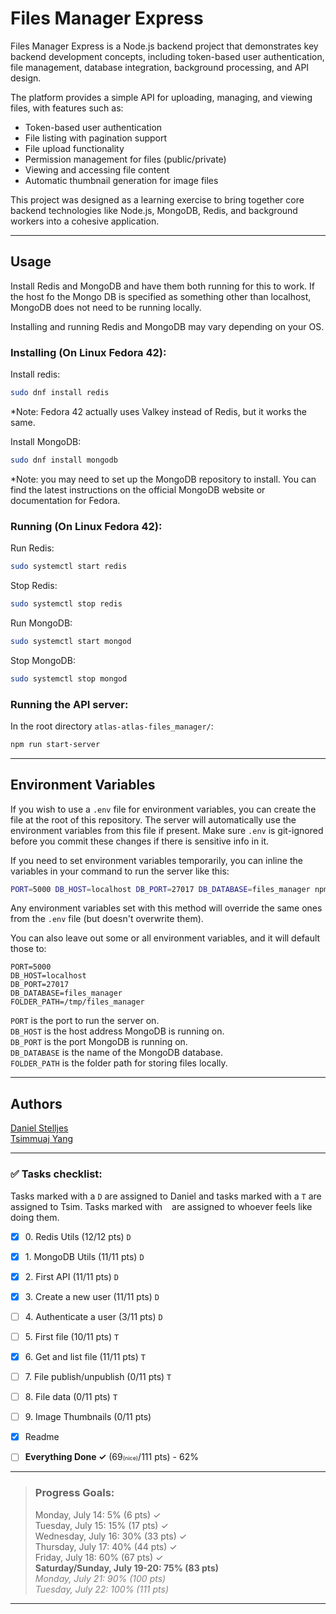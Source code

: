 # Files Manager Express

Files Manager Express is a Node.js backend project that demonstrates key
backend development concepts, including token-based user authentication,
file management, database integration, background processing, and API design.

The platform provides a simple API for uploading, managing, and
viewing files, with features such as:

* Token-based user authentication
* File listing with pagination support
* File upload functionality
* Permission management for files (public/private)
* Viewing and accessing file content
* Automatic thumbnail generation for image files

This project was designed as a learning exercise to bring together core
backend technologies like Node.js, MongoDB, Redis, and background workers
into a cohesive application.

---

## Usage
Install Redis and MongoDB and have them both running for this to work.
If the host fo the Mongo DB is specified as something other than localhost,
MongoDB does not need to be running locally.

Installing and running Redis and MongoDB may vary depending on your OS.

### Installing (On Linux Fedora 42):

Install redis:
```bash
sudo dnf install redis
```
*Note: Fedora 42 actually uses Valkey instead of Redis, but it works the same.

Install MongoDB:
```bash
sudo dnf install mongodb
```
*Note: you may need to set up the MongoDB repository to install. You can find
the latest instructions on the official MongoDB website or documentation for Fedora.


### Running (On Linux Fedora 42):
Run Redis:
```bash
sudo systemctl start redis
```
Stop Redis:
```bash
sudo systemctl stop redis
```

Run MongoDB:
```bash
sudo systemctl start mongod
```
Stop MongoDB:
```bash
sudo systemctl stop mongod
```

### Running the API server:
In the root directory `atlas-atlas-files_manager/`:
```bash
npm run start-server
```

---

## Environment Variables

If you wish to use a `.env` file for environment variables, you can create
the file at the root of this repository. The server will automatically use
the environment variables from this file if present. Make sure `.env` is
git-ignored before you commit these changes if there is sensitive info in it.

If you need to set environment variables temporarily, you can inline the
variables in your command to run the server like this:
```bash
PORT=5000 DB_HOST=localhost DB_PORT=27017 DB_DATABASE=files_manager npm run start-server
```
Any environment variables set with this method will override the same ones from
the `.env` file (but doesn't overwrite them).

You can also leave out some or all environment variables, and it will default
those to:
```dotenv
PORT=5000
DB_HOST=localhost
DB_PORT=27017
DB_DATABASE=files_manager
FOLDER_PATH=/tmp/files_manager
```

`PORT` is the port to run the server on.  
`DB_HOST` is the host address MongoDB is running on.  
`DB_PORT` is the port MongoDB is running on.  
`DB_DATABASE` is the name of the MongoDB database.  
`FOLDER_PATH` is the folder path for storing files locally.  

---

## Authors
[Daniel Stelljes](https://github.com/Zytronium)  
[Tsimmuaj Yang](https://github.com/Jimwall0)

---

[//]: # (Note: Points here are based on progress on the task and how much of that task is working; not how many points it gets when graded, since there is no checker for this project.)

### ✅ Tasks checklist:
Tasks marked with a `D` are assigned to Daniel and tasks marked with a `T` are
assigned to Tsim. Tasks marked with ` ` are assigned to whoever feels like doing
them.

- [X] ​0. Redis Utils (12/12 pts) `D`
- [X] ​1. MongoDB Utils (11/11 pts) `D`
- [X] ​2. First API (11/11 pts) `D`
- [X] ​3. Create a new user (11/11 pts) `D`
- [ ] ​4. Authenticate a user (3/11 pts) `D`
- [ ] ​5. First file (10/11 pts) `T`
- [X] ​6. Get and list file (11/11 pts) `T`
- [ ] ​7. File publish/unpublish (0/11 pts) `T`
- [ ] ​8. File data (0/11 pts) `T`
- [ ] ​9. Image Thumbnails (0/11 pts) ` `


- [X] Readme
- [ ] **Everything Done ✓** (69<span style="font-size: xx-small">(nice)</span>/111 pts) - 62%  

---

>### Progress Goals:
>Monday, July 14: 5% (6 pts) ✓  
Tuesday, July 15: 15% (17 pts) ✓  
Wednesday, July 16: 30% (33 pts) ✓  
Thursday, July 17: 40% (44 pts) ✓  
Friday, July 18: 60% (67 pts) ✓  
<strong>Saturday/Sunday, July 19-20: 75% (83 pts)</strong>  
<em style="color: gray">Monday, July 21: 90% (100 pts)</em>  
<em style="color: gray">Tuesday, July 22: 100% (111 pts)</em>  

---
